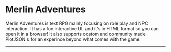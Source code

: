 # Merlin Adventures

Merlin Adventures is text RPG mainly focusing on role play and NPC interaction. It has a fun interactive UI, and it's in HTML format so you can open it in a browser! It also supports costom and community made PlotJSON's for an experince beyond what comes with the game.

---